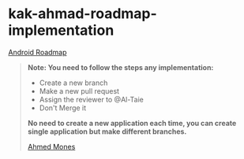 # kak-ahmad-roadmap-implementation

[Android Roadmap](https://roadmap.sh/r/android-development-k9lx4)

> **Note: You need to follow the steps any implementation:**
> - Create a new branch
> - Make a new pull request
> - Assign the reviewer to @Al-Taie
> - Don't Merge it
>
> **No need to create a new application each time, you can create single application but make different branches.**
>
> [Ahmed Mones](https://github.com/Al-Taie)

